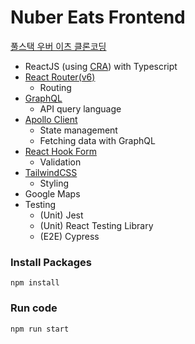 # Nuber Eats Frontend

[풀스택 우버 이츠 클론코딩](https://nomadcoders.co/nuber-eats)

- ReactJS (using [CRA](https://create-react-app.dev/)) with Typescript
- [React Router(v6)](https://reactrouter.com/)
  - Routing
- [GraphQL](https://graphql.org/)
  - API query language
- [Apollo Client](https://www.apollographql.com/docs/react/)
  - State management
  - Fetching data with GraphQL
- [React Hook Form](https://www.react-hook-form.com/)
  - Validation
- [TailwindCSS](https://tailwindcss.com/)
  - Styling
- Google Maps
- Testing
  - (Unit) Jest
  - (Unit) React Testing Library
  - (E2E) Cypress

### Install Packages

`npm install`

### Run code

`npm run start`
